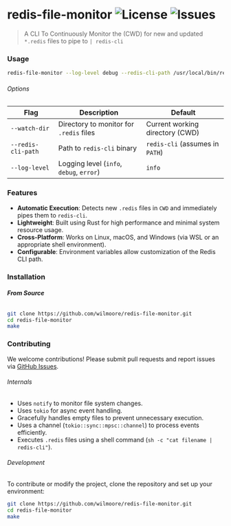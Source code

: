 # redis-file-monitor ![License](https://img.shields.io/github/license/wilmoore/redis-file-monitor?v=1) ![Issues](https://img.shields.io/github/issues/wilmoore/redis-file-monitor)
> A CLI To Continuously Monitor the (CWD) for new and updated `*.redis` files to pipe to `| redis-cli`

### Usage

```sh
redis-file-monitor --log-level debug --redis-cli-path /usr/local/bin/redis-cli --watch-dir /var/redis/scripts
```

###### Options

| Flag | Description | Default |
|------|-------------|---------|
| `--watch-dir` | Directory to monitor for `.redis` files | Current working directory (CWD) |
| `--redis-cli-path` | Path to `redis-cli` binary | `redis-cli` (assumes in `PATH`) |
| `--log-level` | Logging level (`info`, `debug`, `error`) | `info` |

### Features

- **Automatic Execution**: Detects new `.redis` files in `CWD` and immediately pipes them to `redis-cli`.
- **Lightweight**: Built using Rust for high performance and minimal system resource usage.
- **Cross-Platform**: Works on Linux, macOS, and Windows (via WSL or an appropriate shell environment).
- **Configurable**: Environment variables allow customization of the Redis CLI path.

### Installation

###### **From Source**
```sh
git clone https://github.com/wilmoore/redis-file-monitor.git
cd redis-file-monitor
make
```

### Contributing

We welcome contributions! Please submit pull requests and report issues via [GitHub Issues](https://github.com/wilmoore/redis-file-monitor/issues).

###### Internals

- Uses `notify` to monitor file system changes.
- Uses `tokio` for async event handling.
- Gracefully handles empty files to prevent unnecessary execution.
- Uses a channel (`tokio::sync::mpsc::channel`) to process events efficiently.
- Executes `.redis` files using a shell command (`sh -c "cat filename | redis-cli"`).

###### Development

To contribute or modify the project, clone the repository and set up your environment:

```sh
git clone https://github.com/wilmoore/redis-file-monitor.git
cd redis-file-monitor
make
```